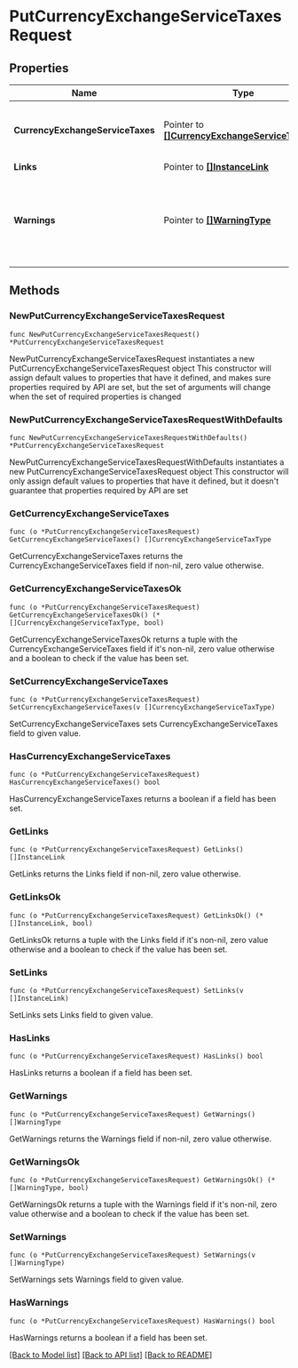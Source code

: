 # PutCurrencyExchangeServiceTaxesRequest

## Properties

Name | Type | Description | Notes
------------ | ------------- | ------------- | -------------
**CurrencyExchangeServiceTaxes** | Pointer to [**[]CurrencyExchangeServiceTaxType**](CurrencyExchangeServiceTaxType.md) | List of currency exchange service taxes | [optional] 
**Links** | Pointer to [**[]InstanceLink**](InstanceLink.md) |  | [optional] 
**Warnings** | Pointer to [**[]WarningType**](WarningType.md) | Used in conjunction with the Success element to define a business error. | [optional] 

## Methods

### NewPutCurrencyExchangeServiceTaxesRequest

`func NewPutCurrencyExchangeServiceTaxesRequest() *PutCurrencyExchangeServiceTaxesRequest`

NewPutCurrencyExchangeServiceTaxesRequest instantiates a new PutCurrencyExchangeServiceTaxesRequest object
This constructor will assign default values to properties that have it defined,
and makes sure properties required by API are set, but the set of arguments
will change when the set of required properties is changed

### NewPutCurrencyExchangeServiceTaxesRequestWithDefaults

`func NewPutCurrencyExchangeServiceTaxesRequestWithDefaults() *PutCurrencyExchangeServiceTaxesRequest`

NewPutCurrencyExchangeServiceTaxesRequestWithDefaults instantiates a new PutCurrencyExchangeServiceTaxesRequest object
This constructor will only assign default values to properties that have it defined,
but it doesn't guarantee that properties required by API are set

### GetCurrencyExchangeServiceTaxes

`func (o *PutCurrencyExchangeServiceTaxesRequest) GetCurrencyExchangeServiceTaxes() []CurrencyExchangeServiceTaxType`

GetCurrencyExchangeServiceTaxes returns the CurrencyExchangeServiceTaxes field if non-nil, zero value otherwise.

### GetCurrencyExchangeServiceTaxesOk

`func (o *PutCurrencyExchangeServiceTaxesRequest) GetCurrencyExchangeServiceTaxesOk() (*[]CurrencyExchangeServiceTaxType, bool)`

GetCurrencyExchangeServiceTaxesOk returns a tuple with the CurrencyExchangeServiceTaxes field if it's non-nil, zero value otherwise
and a boolean to check if the value has been set.

### SetCurrencyExchangeServiceTaxes

`func (o *PutCurrencyExchangeServiceTaxesRequest) SetCurrencyExchangeServiceTaxes(v []CurrencyExchangeServiceTaxType)`

SetCurrencyExchangeServiceTaxes sets CurrencyExchangeServiceTaxes field to given value.

### HasCurrencyExchangeServiceTaxes

`func (o *PutCurrencyExchangeServiceTaxesRequest) HasCurrencyExchangeServiceTaxes() bool`

HasCurrencyExchangeServiceTaxes returns a boolean if a field has been set.

### GetLinks

`func (o *PutCurrencyExchangeServiceTaxesRequest) GetLinks() []InstanceLink`

GetLinks returns the Links field if non-nil, zero value otherwise.

### GetLinksOk

`func (o *PutCurrencyExchangeServiceTaxesRequest) GetLinksOk() (*[]InstanceLink, bool)`

GetLinksOk returns a tuple with the Links field if it's non-nil, zero value otherwise
and a boolean to check if the value has been set.

### SetLinks

`func (o *PutCurrencyExchangeServiceTaxesRequest) SetLinks(v []InstanceLink)`

SetLinks sets Links field to given value.

### HasLinks

`func (o *PutCurrencyExchangeServiceTaxesRequest) HasLinks() bool`

HasLinks returns a boolean if a field has been set.

### GetWarnings

`func (o *PutCurrencyExchangeServiceTaxesRequest) GetWarnings() []WarningType`

GetWarnings returns the Warnings field if non-nil, zero value otherwise.

### GetWarningsOk

`func (o *PutCurrencyExchangeServiceTaxesRequest) GetWarningsOk() (*[]WarningType, bool)`

GetWarningsOk returns a tuple with the Warnings field if it's non-nil, zero value otherwise
and a boolean to check if the value has been set.

### SetWarnings

`func (o *PutCurrencyExchangeServiceTaxesRequest) SetWarnings(v []WarningType)`

SetWarnings sets Warnings field to given value.

### HasWarnings

`func (o *PutCurrencyExchangeServiceTaxesRequest) HasWarnings() bool`

HasWarnings returns a boolean if a field has been set.


[[Back to Model list]](../README.md#documentation-for-models) [[Back to API list]](../README.md#documentation-for-api-endpoints) [[Back to README]](../README.md)


